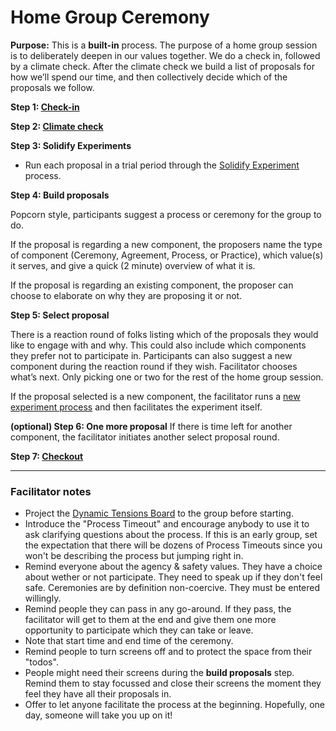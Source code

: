 # Home Group Ceremony

**Purpose:**  This is a **built-in** process. The purpose of a home group session is to deliberately deepen in our values together. We do a check in, followed by a climate check. After the climate check we build a list of proposals for how we’ll spend our time, and then collectively decide which of the proposals we follow.  


**Step 1: [Check-in](Check-in.md)**

**Step 2: [Climate check](Climate-check.md)**

**Step 3: Solidify Experiments**

- Run each proposal in a trial period through the [Solidify Experiment](/Processes/Solidify_Experiment.md) process.

**Step 4: Build proposals**

Popcorn style, participants suggest a process or ceremony for the group to do.

If the proposal is regarding a new component, the proposers name the type of component (Ceremony, Agreement, Process, or Practice), which value(s) it serves, and give a quick (2 minute) overview of what it is.

If the proposal is regarding an existing component, the proposer can choose to elaborate on why they are proposing it or not.


**Step 5: Select proposal**

There is a reaction round of folks listing which of the proposals they would like to engage with and why. This could also include which components they prefer not to participate in. Participants can also suggest a new component during the reaction round if they wish. Facilitator chooses what’s next. Only picking one or two for the rest of the home group session.

If the proposal selected is a new component, the facilitator runs a [new experiment process](/Processes/New-experiment.md) and then facilitates the experiment itself.

**(optional) Step 6: One more proposal**
If there is time left for another component, the facilitator initiates another select proposal round.

**Step 7: [Checkout](Check-out.md)**

---

### Facilitator notes

- Project the [Dynamic Tensions Board](https://docs.google.com/spreadsheets/d/1kTIV5f3U12BuIRzlgTiETbE0OTMRWiAtKgXdROvLcAY/edit#gid=773629604) to the group before starting.
- Introduce the "Process Timeout" and encourage anybody to use it to ask clarifying questions about the process. If this is an early group, set the expectation that there will be dozens of Process Timeouts since you won't be describing the process but jumping right in.
- Remind everyone about the agency & safety values. They have a choice about wether or not participate. They need to speak up if they don't feel safe. Ceremonies are by definition non-coercive. They must be entered willingly.
- Remind people they can pass in any go-around. If they pass, the facilitator will get to them at the end and give them one more opportunity to participate which they can take or leave. 
- Note that start time and end time of the ceremony.
- Remind people to turn screens off and to protect the space from their "todos".
- People might need their screens during the **build proposals** step. Remind them to stay focussed and close their screens the moment they feel they have all their proposals in.
- Offer to let anyone facilitate the process at the beginning. Hopefully, one day, someone will take you up on it!
